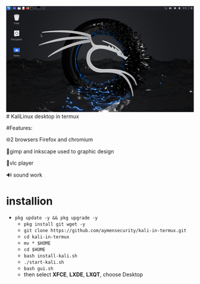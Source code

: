 <center><img src="./Screenshot_20240214-121211.png"></center>
# KaliLinux desktop in termux

#Features:

 🌐2 browsers Firefox and chromium
 
 🎨gimp and inkscape used  to graphic design
 
 🎵vlc player   
 
 🔊 sound work
 
# installion

- `pkg update -y && pkg upgrade -y`
   - `pkg install git wget -y`
   - `git clone https://github.com/aymensecurity/kali-in-termux.git`
   - `cd kali-in-termux`
   - `mv * $HOME`
   - `cd $HOME`
   - `bash install-kali.sh`
   - `./start-kali.sh`
   - `bash gui.sh`
   - then select **XFCE**, **LXDE**, **LXQT**, choose Desktop 
